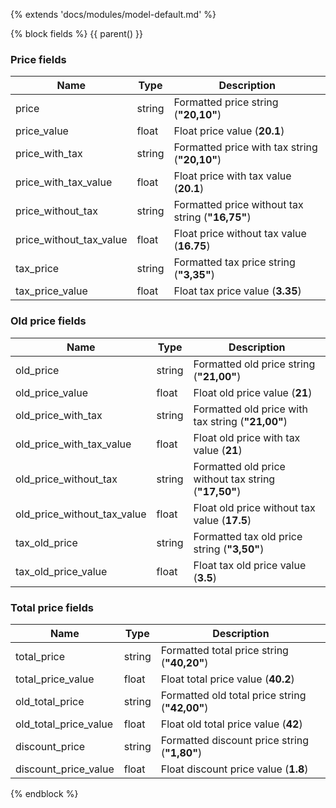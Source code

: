 {% extends 'docs/modules/model-default.md' %}

{% block fields %}
{{ parent() }}

### Price fields

|  Name | Type | Description |
|-------|------|--------|
|price|string|Formatted price string (**"20,10"**)|
|price_value|float|Float price value (**20.1**)|
|price_with_tax|string|Formatted price with tax string (**"20,10"**)|
|price_with_tax_value|float|Float price with tax value (**20.1**)|
|price_without_tax|string|Formatted price without tax string (**"16,75"**)|
|price_without_tax_value|float|Float price without tax value (**16.75**)|
|tax_price|string|Formatted tax price string (**"3,35"**)|
|tax_price_value|float|Float tax price value (**3.35**)|

### Old price fields

|  Name | Type | Description |
|-------|------|--------|
|old_price|string|Formatted old price string (**"21,00"**)|
|old_price_value|float|Float old price value (**21**)|
|old_price_with_tax|string|Formatted old price with tax string (**"21,00"**)|
|old_price_with_tax_value|float|Float old price with tax value (**21**)|
|old_price_without_tax|string|Formatted old price without tax string (**"17,50"**)|
|old_price_without_tax_value|float|Float old price without tax value (**17.5**)|
|tax_old_price|string|Formatted tax old price string (**"3,50"**)|
|tax_old_price_value|float|Float tax old price value (**3.5**)|

### Total price fields

|  Name | Type | Description |
|-------|------|--------|
|total_price|string|Formatted total price string (**"40,20"**)|
|total_price_value|float|Float total price value (**40.2**)|
|old_total_price|string|Formatted old total price string (**"42,00"**)|
|old_total_price_value|float|Float old total price value (**42**)|
|discount_price|string|Formatted discount price string (**"1,80"**)|
|discount_price_value|float|Float discount price value (**1.8**)|
{% endblock %}
